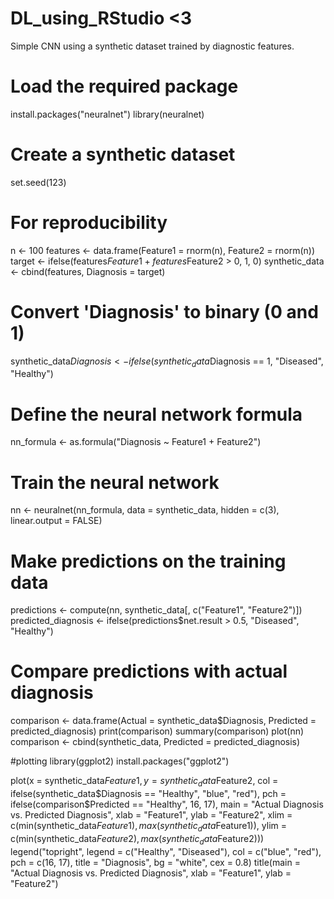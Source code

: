 # DL_using_RStudio <3
Simple CNN using a synthetic dataset trained by diagnostic features.

# Load the required package
install.packages("neuralnet")
library(neuralnet)

# Create a synthetic dataset

set.seed(123)
# For reproducibility
n <- 100
features <- data.frame(Feature1 = rnorm(n), Feature2 = rnorm(n))
target <- ifelse(features$Feature1 + features$Feature2 > 0, 1, 0)
synthetic_data <- cbind(features, Diagnosis = target)
# Convert 'Diagnosis' to binary (0 and 1)
synthetic_data$Diagnosis <- ifelse(synthetic_data$Diagnosis == 1, "Diseased", "Healthy")
# Define the neural network formula
nn_formula <- as.formula("Diagnosis ~ Feature1 + Feature2")

# Train the neural network
nn <- neuralnet(nn_formula, data = synthetic_data, hidden = c(3), linear.output = FALSE)
# Make predictions on the training data
predictions <- compute(nn, synthetic_data[, c("Feature1", "Feature2")])
predicted_diagnosis <- ifelse(predictions$net.result > 0.5, "Diseased", "Healthy")

# Compare predictions with actual diagnosis
comparison <- data.frame(Actual = synthetic_data$Diagnosis, Predicted = predicted_diagnosis)
print(comparison)
summary(comparison)
plot(nn)
comparison <- cbind(synthetic_data, Predicted = predicted_diagnosis)

#plotting
library(ggplot2)
install.packages("ggplot2")

plot(x = synthetic_data$Feature1, y = synthetic_data$Feature2, col = ifelse(synthetic_data$Diagnosis == "Healthy", "blue", "red"), pch = ifelse(comparison$Predicted == "Healthy", 16, 17), main = "Actual Diagnosis vs. Predicted Diagnosis", xlab = "Feature1", ylab = "Feature2", xlim = c(min(synthetic_data$Feature1), max(synthetic_data$Feature1)), ylim = c(min(synthetic_data$Feature2), max(synthetic_data$Feature2)))
legend("topright", legend = c("Healthy", "Diseased"), col = c("blue", "red"), pch = c(16, 17), title = "Diagnosis", bg = "white", cex = 0.8)
title(main = "Actual Diagnosis vs. Predicted Diagnosis", xlab = "Feature1", ylab = "Feature2")
